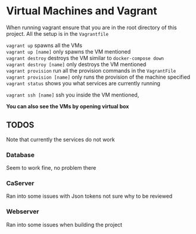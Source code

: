 # Virtual Machines and Vagrant
When running vagrant ensure that you are in the root directory of this project.
All the setup is in the `Vagrantfile`

`vagrant up` spawns all the VMs  
`vagrant up [name]` only spawns the VM mentioned  
`vagrant destroy` destroys the VM similar to `docker-compose down`  
`vagrant destroy [name]` only destroys the VM mentioned  
`vagrant provision` run all the provision commands in the `VagrantFile`  
`vagrant provision [name]` only runs the provision of the machine specified
`vagrant status` shows you what services are currently running

`vagrant ssh [name]` ssh you inside the VM mentioned,

**You can also see the VMs by opening virtual box**

## TODOS
Note that currently the services do not work

### Database
Seem to work fine, no problem there

### CaServer
Ran into some issues with Json tokens not sure why to be reviewed

### Webserver
Ran into some issues when building the project
